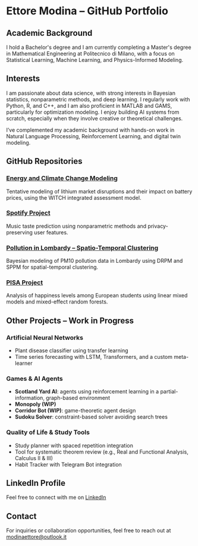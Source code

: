 # Ettore Modina – GitHub Portfolio

## Academic Background
I hold a Bachelor's degree and I am currently completing a Master's degree in Mathematical Engineering at Politecnico di Milano, with a focus on Statistical Learning, Machine Learning, and Physics-Informed Modeling.

## Interests
I am passionate about data science, with strong interests in Bayesian statistics, nonparametric methods, and deep learning. I regularly work with Python, R, and C++, and I am also proficient in MATLAB and GAMS, particularly for optimization modeling. I enjoy building AI systems from scratch, especially when they involve creative or theoretical challenges.

I’ve complemented my academic background with hands-on work in Natural Language Processing, Reinforcement Learning, and digital twin modeling.

## GitHub Repositories

### [Energy and Climate Change Modeling](https://github.com/ettoremodina/ECC-Project2.git)
Tentative modeling of lithium market disruptions and their impact on battery prices, using the WITCH integrated assessment model.

### [Spotify Project](https://github.com/ettoremodina/Spotify-Project.git)
Music taste prediction using nonparametric methods and privacy-preserving user features.

### [Pollution in Lombardy – Spatio-Temporal Clustering](https://github.com/federicomor/progetto-bayesian.git)
Bayesian modeling of PM10 pollution data in Lombardy using DRPM and SPPM for spatial-temporal clustering.

### [PISA Project](https://github.com/federicomor/progetto-applied.git)
Analysis of happiness levels among European students using linear mixed models and mixed-effect random forests.

## Other Projects – Work in Progress

### Artificial Neural Networks
- Plant disease classifier using transfer learning  
- Time series forecasting with LSTM, Transformers, and a custom meta-learner

### Games & AI Agents
- **Scotland Yard AI**: agents using reinforcement learning in a partial-information, graph-based environment  
- **Monopoly (WIP)**  
- **Corridor Bot (WIP)**: game-theoretic agent design  
- **Sudoku Solver**: constraint-based solver avoiding search trees

### Quality of Life & Study Tools
- Study planner with spaced repetition integration  
- Tool for systematic theorem review (e.g., Real and Functional Analysis, Calculus II & III)
- Habit Tracker with Telegram Bot integration

## LinkedIn Profile
Feel free to connect with me on [LinkedIn](https://www.linkedin.com/in/ettore-modina-b189881a9)

## Contact
For inquiries or collaboration opportunities, feel free to reach out at [modinaettore@outlook.it](mailto:modinaettore@outlook.it)
